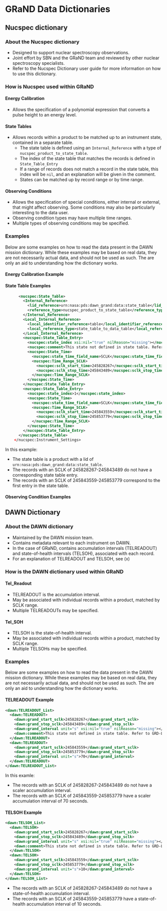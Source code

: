 # GRaND Data Dictionaries

## Nucspec dictionary

### About the Nucspec dictionary

* Designed to support nuclear spectroscopy observations.
* Joint effort by SBN and the GRaND team and reviewed by other nuclear spectroscopy specialists.
* Refer to the Nucspec Dictionary user guide for more information on how to use this dictionary.

### How is Nucspec used within GRaND

#### Energy Calibration

* Allows the specification of a polynomial expression that converts a pulse height to an energy level.

#### State Tables

* Allows records within a product to be matched up to an instrument state, contained in a separate table.
  * The state table is defined using an `Internal_Reference` with a type of `nucspec_product_to_state_table`.
  * The index of the state table that matches the records is defined in `State_Table_Entry`
  * If a range of records does not match a record in the state table, this index will be `nil`, and an explanation will be given in the comment.
  * States can be matched up by record range or by time range.

#### Observing Conditions

* Allows the specification of special conditions, either internal or external, that might affect observing. Some conditions may also be particularly interesting to the data user.
* Observing condition types may have multiple time ranges.
* Multiple types of observing conditions may be specified.

### Examples

Below are some examples on how to read the data present in the DAWN mission dictionary. While these examples may be based on real data, they are not necessarily actual data, and should not be used as such. The are only an aid to understanding how the dictionary works.

#### Energy Calibration Example

#### State Table Examples

```xml
      <nucspec:State_Table>
        <Internal_Reference>
          <lid_reference>urn:nasa:pds:dawn_grand:data:state_table</lid_reference>
          <reference_type>nucspec_product_to_state_table</reference_type>
        </Internal_Reference>
        <Local_Internal_Reference>
          <local_identifier_reference>table</local_identifier_reference>
          <local_reference_type>state_table_to_data_table</local_reference_type>
        </Local_Internal_Reference>
        <nucspec:State_Table_Entry>
          <nucspec:state_index xsi:nil="true" nilReason="missing"></nucspec:state_index>
          <nucspec:comment>This state not defined in state table. Refer to GRD-L1A-071016-071017_110225-STA.xml</nucspec:comment>
          <nucspec:State_Time>
            <nucspec:state_time_field_name>SCLK</nucspec:state_time_field_name>
            <nucspec:Time_Range_SCLK>
              <nucspec:sclk_start_time>245828267</nucspec:sclk_start_time>
              <nucspec:sclk_stop_time>245843489</nucspec:sclk_stop_time>
            </nucspec:Time_Range_SCLK>
          </nucspec:State_Time>
        </nucspec:State_Table_Entry>
        <nucspec:State_Table_Entry>
          <nucspec:state_index>1</nucspec:state_index>
          <nucspec:State_Time>
            <nucspec:state_time_field_name>SCLK</nucspec:state_time_field_name>
            <nucspec:Time_Range_SCLK>
              <nucspec:sclk_start_time>245843559</nucspec:sclk_start_time>
              <nucspec:sclk_stop_time>245853779</nucspec:sclk_stop_time>
            </nucspec:Time_Range_SCLK>
          </nucspec:State_Time>
        </nucspec:State_Table_Entry>
      </nucspec:State_Table>
    </nucspec:Instrument_Settings>
```

In this example:
* The state table is a product with a lid of `urn:nasa:pds:dawn_grand:data:state_table`.
* The records with an SCLK of 245828267-245843489 do not have a corresponding state table entry. 
* The records with an SCLK of 245843559-245853779 correspond to the first entry in the state table.

#### Observing Condition Examples

## DAWN Dictionary

### About the DAWN dictionary

* Maintained by the DAWN mission team.
* Contains metadata relevant to each instrument on DAWN.
* In the case of GRaND, contains accumulation intervals (TELREADOUT) and state-of-health intervals (TELSOH), associated with each record.
* For an explanation of TELREADOUT and TELSOH, see (x)

### How is the DAWN dictionary used within GRaND

#### Tel_Readout

* TELREADOUT is the accumulation interval.
* May be associated with individual records within a product, matched by SCLK range.
* Multiple TELREADOUTs may be specified.

#### Tel_SOH

* TELSOH is the state-of-health interval.
* May be associated with individual records within a product, matched by SCLK range.
* Multiple TELSOHs may be specified.

### Examples

Below are some examples on how to read the data present in the DAWN mission dictionary. While these examples may be based on real data, they are not necessarily actual data, and should not be used as such. The are only an aid to understanding how the dictionary works.

#### TELREADOUT Example

```xml
<dawn:TELREADOUT_List>
  <dawn:TELREADOUT>
    <dawn:grand_start_sclk>245828267</dawn:grand_start_sclk>
    <dawn:grand_stop_sclk>245843489</dawn:grand_stop_sclk>
    <dawn:grand_interval unit="s" xsi:nil="true" nilReason="missing"></dawn:grand_interval>
    <dawn:comment>This state not defined in state table. Refer to GRD-L1A-071016-071017_110225-STA.xml</dawn:comment>
  </dawn:TELREADOUT>
  <dawn:TELREADOUT>
    <dawn:grand_start_sclk>245843559</dawn:grand_start_sclk>
    <dawn:grand_stop_sclk>245853779</dawn:grand_stop_sclk>
    <dawn:grand_interval unit="s">70</dawn:grand_interval>
  </dawn:TELREADOUT>
</dawn:TELREADOUT_List>
```

In this examle:
* The records with an SCLK of 245828267-245843489 do not have a scaler accumulation interval.
* The records with an SCLK of 245843559-245853779 have a scaler accumulation interval of 70 seconds.

#### TELSOH Example

```xml
<dawn:TELSOH_List>
  <dawn:TELSOH>
    <dawn:grand_start_sclk>245828267</dawn:grand_start_sclk>
    <dawn:grand_stop_sclk>245843489</dawn:grand_stop_sclk>
    <dawn:grand_interval unit="s" xsi:nil="true" nilReason="missing"></dawn:grand_interval>
    <dawn:comment>This state not defined in state table. Refer to GRD-L1A-071016-071017_110225-STA.xml</dawn:comment>
  </dawn:TELSOH>
  <dawn:TELSOH>
    <dawn:grand_start_sclk>245843559</dawn:grand_start_sclk>
    <dawn:grand_stop_sclk>245853779</dawn:grand_stop_sclk>
    <dawn:grand_interval unit="s">10</dawn:grand_interval>
  </dawn:TELSOH>
</dawn:TELSOH_List>
```

* The records with an SCLK of 245828267-245843489 do not have a state-of-health accumulation interval.
* The records with an SCLK of 245843559-245853779 have a state-of-health accumulation interval of 10 seconds.
